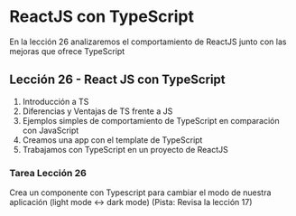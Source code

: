 # ReactJS con TypeScript
En la lección 26 analizaremos el comportamiento de ReactJS junto con las mejoras que ofrece TypeScript

## Lección 26 - React JS con TypeScript
1. Introducción a TS
2. Diferencias y Ventajas de TS frente a JS
3. Ejemplos simples de comportamiento de TypeScript en comparación con JavaScript
4. Creamos una app con el template de TypeScript
5. Trabajamos con TypeScript en un proyecto de ReactJS
### Tarea Lección 26
Crea un componente con Typescript para cambiar el modo de nuestra aplicación (light mode <-> dark mode)
(Pista: Revisa la lección 17)
